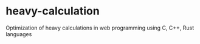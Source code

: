 # heavy-calculation
Optimization of heavy calculations in web programming using C, C++, Rust languages
